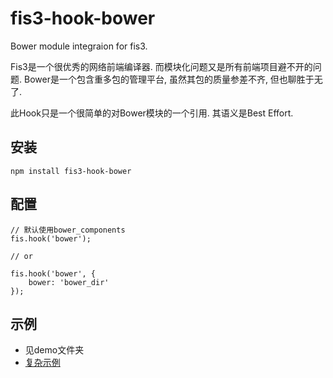 # fis3-hook-bower
Bower module integraion for fis3.

Fis3是一个很优秀的网络前端编译器. 而模块化问题又是所有前端项目避不开的问题. Bower是一个包含重多包的管理平台, 虽然其包的质量参差不齐, 但也聊胜于无了. 

此Hook只是一个很简单的对Bower模块的一个引用. 其语义是Best Effort.

## 安装
```
npm install fis3-hook-bower
```

## 配置
```
// 默认使用bower_components
fis.hook('bower');

// or

fis.hook('bower', {
    bower: 'bower_dir'
});
```

## 示例
+ 见demo文件夹
+ [复杂示例](https://github.com/qqiangwu/reins-ssh)
